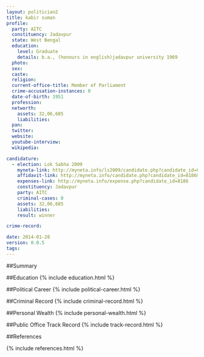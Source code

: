 ```yaml
---
layout: politician2
title: kabir suman
profile: 
  party: AITC
  constituency: Jadavpur
  state: West Bengal
  education: 
    level: Graduate
    details: b.a., (honours in english)jadavpur university 1969
  photo: 
  sex: 
  caste: 
  religion: 
  current-office-title: Member of Parliament
  crime-accusation-instances: 0
  date-of-birth: 1951
  profession: 
  networth: 
    assets: 32,06,685
    liabilities: 
  pan: 
  twitter: 
  website: 
  youtube-interview: 
  wikipedia: 

candidature: 
  - election: Lok Sabha 2009
    myneta-link: http://myneta.info/ls2009/candidate.php?candidate_id=8186
    affidavit-link: http://myneta.info/candidate.php?candidate_id=8186&scan=original
    expenses-link: http://myneta.info/expense.php?candidate_id=8186
    constituency: Jadavpur 
    party: AITC
    criminal-cases: 0
    assets: 32,06,685
    liabilities: 
    result: winner 

crime-record: 

date: 2014-01-28
version: 0.0.5
tags: 
---
```

##Summary


##Education
{% include education.html %}


##Political Career
{% include political-career.html %}


##Criminal Record
{% include criminal-record.html %}


##Personal Wealth
{% include personal-wealth.html %}


##Public Office Track Record
{% include track-record.html %}


##References


{% include references.html %}